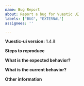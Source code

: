```yaml
---
name: Bug Report
about: Report a bug for Vuestic UI
labels: ["BUG", "EXTERNAL"]
assignees: ''

---
```


**Vuestic-ui version:** 1.4.8

**Steps to reproduce**

**What is the expected behavior?**

**What is the current behavior?**

**Other information**
